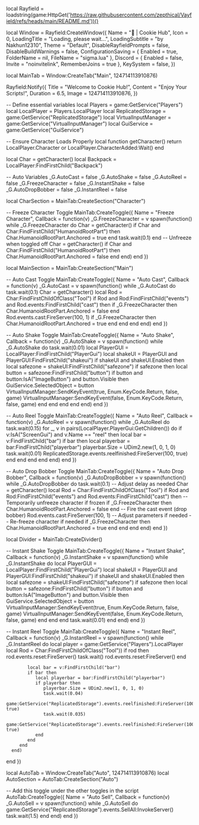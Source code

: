 local Rayfield = loadstring(game:HttpGet('https://raw.githubusercontent.com/zepthical/Vayfield/refs/heads/main/README.md'))()

local Window = Rayfield:CreateWindow({
   Name = "🍪 | Cookie Hub",
   Icon = 0,
   LoadingTitle = "Loading, please wait...",
   LoadingSubtitle = "by Nakhun12310",
   Theme = "Default",
   DisableRayfieldPrompts = false,
   DisableBuildWarnings = false,
   ConfigurationSaving = {
      Enabled = true,
      FolderName = nil,
      FileName = "sigma.lua"
   },
   Discord = {
      Enabled = false,
      Invite = "noinvitelink",
      RememberJoins = true
   },
   KeySystem = false,
})

local MainTab = Window:CreateTab("Main", 124714113910876)


Rayfield:Notify({
   Title = "Welcome to Cookie Hub!",
   Content = "Enjoy Your Scripts!",
   Duration = 6.5,
   Image = 124714113910876,
})

-- Define essential variables
local Players = game:GetService("Players")
local LocalPlayer = Players.LocalPlayer
local ReplicatedStorage = game:GetService("ReplicatedStorage")
local VirtualInputManager = game:GetService("VirtualInputManager")
local GuiService = game:GetService("GuiService")

-- Ensure Character Loads Properly
local function getCharacter()
   return LocalPlayer.Character or LocalPlayer.CharacterAdded:Wait()
end

local Char = getCharacter()
local Backpack = LocalPlayer:FindFirstChild("Backpack")

-- Auto Variables
_G.AutoCast = false
_G.AutoShake = false
_G.AutoReel = false
_G.FreezeCharacter = false
_G.InstantShake = false
_G.AutoDropBobber = false
_G.InstantReel = false

local CharSection = MainTab:CreateSection("Character")

-- Freeze Character Toggle
MainTab:CreateToggle({
   Name = "Freeze Character",
   Callback = function(v)
      _G.FreezeCharacter = v
      spawn(function()
         while _G.FreezeCharacter do
            Char = getCharacter()
            if Char and Char:FindFirstChild("HumanoidRootPart") then
               Char.HumanoidRootPart.Anchored = true
            end
            task.wait(0.1)
         end
         -- Unfreeze when toggled off
         Char = getCharacter()
         if Char and Char:FindFirstChild("HumanoidRootPart") then
            Char.HumanoidRootPart.Anchored = false
         end
      end)
   end
})

local MainSection = MainTab:CreateSection("Main")

-- Auto Cast Toggle
MainTab:CreateToggle({
   Name = "Auto Cast",
   Callback = function(v)
      _G.AutoCast = v
      spawn(function()
         while _G.AutoCast do
            task.wait(0.1)
            Char = getCharacter()
            local Rod = Char:FindFirstChildOfClass("Tool")
            if Rod and Rod:FindFirstChild("events") and Rod.events:FindFirstChild("cast") then
               if _G.FreezeCharacter then
                  Char.HumanoidRootPart.Anchored = false
               end
               Rod.events.cast:FireServer(100, 1)
               if _G.FreezeCharacter then
                  Char.HumanoidRootPart.Anchored = true
               end
            end
         end
      end)
   end
})

-- Auto Shake Toggle
MainTab:CreateToggle({
   Name = "Auto Shake",
   Callback = function(v)
      _G.AutoShake = v
      spawn(function()
         while _G.AutoShake do
            task.wait(0.01)
            local PlayerGUI = LocalPlayer:FindFirstChild("PlayerGui")
            local shakeUI = PlayerGUI and PlayerGUI:FindFirstChild("shakeui")
            if shakeUI and shakeUI.Enabled then
               local safezone = shakeUI:FindFirstChild("safezone")
               if safezone then
                  local button = safezone:FindFirstChild("button")
                  if button and button:IsA("ImageButton") and button.Visible then
                     GuiService.SelectedObject = button
                     VirtualInputManager:SendKeyEvent(true, Enum.KeyCode.Return, false, game)
                     VirtualInputManager:SendKeyEvent(false, Enum.KeyCode.Return, false, game)
                  end
               end
            end
         end
      end)
   end
})

-- Auto Reel Toggle
MainTab:CreateToggle({
   Name = "Auto Reel",
   Callback = function(v)
      _G.AutoReel = v
      spawn(function()
         while _G.AutoReel do
            task.wait(0.15)
            for _, v in pairs(LocalPlayer.PlayerGui:GetChildren()) do
               if v:IsA("ScreenGui") and v.Name == "reel" then
                  local bar = v:FindFirstChild("bar")
                  if bar then
                     local playerbar = bar:FindFirstChild("playerbar")
                     playerbar.Size = UDim2.new(1, 0, 1, 0)
                     task.wait(0.01)
                     ReplicatedStorage.events.reelfinished:FireServer(100, true)
                  end
               end
            end
         end
      end)
   end
})




-- Auto Drop Bobber Toggle
MainTab:CreateToggle({
   Name = "Auto Drop Bobber",
   Callback = function(v)
      _G.AutoDropBobber = v
      spawn(function()
         while _G.AutoDropBobber do
            task.wait(0.1) -- Adjust delay as needed
            Char = getCharacter()
            local Rod = Char:FindFirstChildOfClass("Tool")
            if Rod and Rod:FindFirstChild("events") and Rod.events:FindFirstChild("cast") then
               -- Temporarily unfreeze character if frozen
               if _G.FreezeCharacter then
                  Char.HumanoidRootPart.Anchored = false
               end
               -- Fire the cast event (drop bobber)
               Rod.events.cast:FireServer(100, 1) -- Adjust parameters if needed
               -- Re-freeze character if needed
               if _G.FreezeCharacter then
                  Char.HumanoidRootPart.Anchored = true
               end
            end
         end
      end)
   end
})

local Divider = MainTab:CreateDivider()

-- Instant Shake Toggle
MainTab:CreateToggle({
   Name = "Instant Shake",
   Callback = function(v)
      _G.InstantShake = v
      spawn(function()
         while _G.InstantShake do
            local PlayerGUI = LocalPlayer:FindFirstChild("PlayerGui")
            local shakeUI = PlayerGUI and PlayerGUI:FindFirstChild("shakeui")
            if shakeUI and shakeUI.Enabled then
               local safezone = shakeUI:FindFirstChild("safezone")
               if safezone then
                  local button = safezone:FindFirstChild("button")
                  if button and button:IsA("ImageButton") and button.Visible then
                     GuiService.SelectedObject = button
                     VirtualInputManager:SendKeyEvent(true, Enum.KeyCode.Return, false, game)
                     VirtualInputManager:SendKeyEvent(false, Enum.KeyCode.Return, false, game)
                  end
               end
            end
            task.wait(0.01)
         end
      end)
   end
})



-- Instant Reel Toggle
MainTab:CreateToggle({
   Name = "Instant Reel",
   Callback = function(v)
      _G.InstantReel = v
      spawn(function()
         while _G.InstantReel do
            local player = game:GetService("Players").LocalPlayer
            local Rod = Char:FindFirstChildOfClass("Tool"))
            if rod then
               rod.events.reset:FireServer()
               task.wait()
               rod.events.reset:FireServer()
            end

            local bar = v:FindFirstChild("bar")
            if bar then
               local playerbar = bar:FindFirstChild("playerbar")
               if playerbar then
                  playerbar.Size = UDim2.new(1, 0, 1, 0)
                  task.wait(0.04)
                  game:GetService("ReplicatedStorage").events.reelfinished:FireServer(100, true)
                  task.wait(0.035)
                  game:GetService("ReplicatedStorage").events.reelfinished:FireServer(100, true)
               end
            end
         end
      end)
   end
})


local AutoTab = Window:CreateTab("Auto", 124714113910876)
local AutoSection = AutoTab:CreateSection("Auto")

-- Add this toggle under the other toggles in the script
AutoTab:CreateToggle({
   Name = "Auto Sell",
   Callback = function(v)
      _G.AutoSell = v
      spawn(function()
         while _G.AutoSell do
            game:GetService("ReplicatedStorage").events.SellAll:InvokeServer()
            task.wait(1.5)
         end
      end)
   end
})
